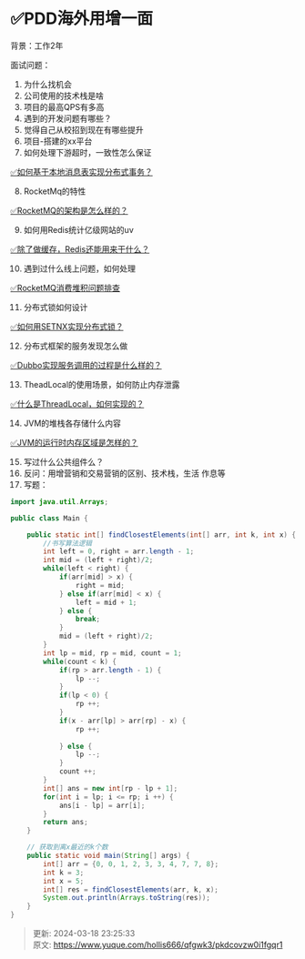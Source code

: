 # ✅PDD海外用增一面



背景：工作2年



面试问题：



1. 为什么找机会
2. 公司使用的技术栈是啥
3. 项目的最高QPS有多高
4. 遇到的开发问题有哪些？
5. 觉得自己从校招到现在有哪些提升
6. 项目-搭建的xx平台
7. 如何处理下游超时，一致性怎么保证

[✅如何基于本地消息表实现分布式事务？](https://www.yuque.com/hollis666/qfgwk3/xm675quxo1bc5qm8)

8. RocketMq的特性

[✅RocketMQ的架构是怎么样的？](https://yuque.com/hollis666/qfgwk3/fkx1hga7xlpbfbuv)

9. 如何用Redis统计亿级网站的uv

[✅除了做缓存，Redis还能用来干什么？](https://www.yuque.com/hollis666/qfgwk3/gxqm60)

10. 遇到过什么线上问题，如何处理

[✅RocketMQ消费堆积问题排查](https://www.yuque.com/hollis666/qfgwk3/za04hyyegpeg4h2i)

11. 分布式锁如何设计

[✅如何用SETNX实现分布式锁？](https://www.yuque.com/hollis666/qfgwk3/feovxr7gr8ois5yt)

12. 分布式框架的服务发现怎么做

[✅Dubbo实现服务调用的过程是什么样的？](https://www.yuque.com/hollis666/qfgwk3/io1pkwin43mkwaup)

13. TheadLocal的使用场景，如何防止内存泄露

[✅什么是ThreadLocal，如何实现的？](https://www.yuque.com/hollis666/qfgwk3/ihoye3)

14. JVM的堆栈各存储什么内容

[✅JVM的运行时内存区域是怎样的？](https://www.yuque.com/hollis666/qfgwk3/oyxrdhamqrmn291o)

15. 写过什么公共组件么？
16. 反问：用增营销和交易营销的区别、技术栈，生活 作息等
17. 写题：

```java
import java.util.Arrays;

public class Main {

    public static int[] findClosestElements(int[] arr, int k, int x) {
        //书写算法逻辑
        int left = 0, right = arr.length - 1;
        int mid = (left + right)/2;
        while(left < right) {
            if(arr[mid] > x) {
                right = mid;
            } else if(arr[mid] < x) {
                left = mid + 1;
            } else {
                break;
            }
            mid = (left + right)/2;
        }
        int lp = mid, rp = mid, count = 1;
        while(count < k) {
            if(rp > arr.length - 1) {
                lp --;
            }
            if(lp < 0) {
                rp ++;
            }
            if(x - arr[lp] > arr[rp] - x) { 
                rp ++;
                
            } else {
                lp --;
            }
            count ++;
        }
        int[] ans = new int[rp - lp + 1];
        for(int i = lp; i <= rp; i ++) { 
            ans[i - lp] = arr[i]; 
        }
        return ans;
    }

    // 获取到离x最近的k个数
    public static void main(String[] args) {
        int[] arr = {0, 0, 1, 2, 3, 3, 4, 7, 7, 8};
        int k = 3;
        int x = 5;
        int[] res = findClosestElements(arr, k, x);
        System.out.println(Arrays.toString(res));
    }
}

```



> 更新: 2024-03-18 23:25:33  
> 原文: <https://www.yuque.com/hollis666/qfgwk3/pkdcovzw0i1fgqr1>